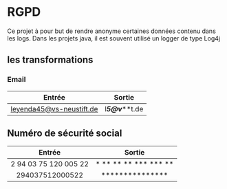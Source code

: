 # RGPD
Ce projet à pour but de rendre anonyme certaines données contenu dans les logs.
Dans les projets java, il est souvent utilisé un logger de type Log4j

## les transformations
### Email

|          Entrée           |          Sortie           |
|:-------------------------:|:-------------------------:|
| leyenda45@vs-neustift.de  | l*******5@v*********t.de  |


## Numéro de sécurité social

|          Entrée           |          Sortie           |
|:-------------------------:|:-------------------------:|
| 2 94 03 75 120 005 22  | * ** ** ** *** *** **  |
|294037512000522|***************|

